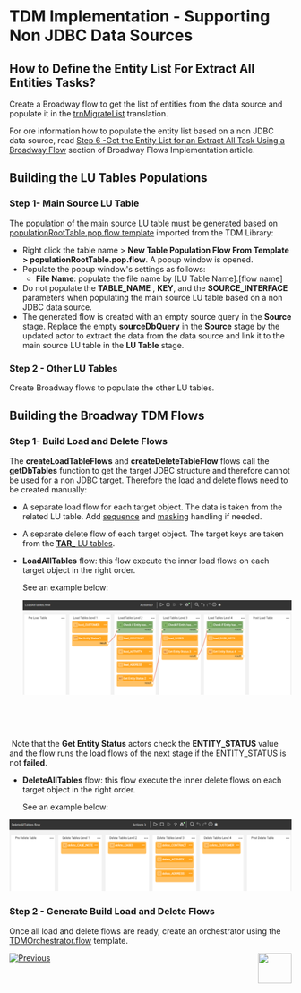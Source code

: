 # TDM Implementation - Supporting Non JDBC Data Sources

## How to Define the Entity List For Extract All Entities Tasks?

Create a Broadway flow to get the list of entities from the data source and populate it in the [trnMigrateList](/articles/TDM/tdm_implementation/04_fabric_tdm_library.md#trnmigratelist) translation.

For ore information how to populate the entity list based on a non JDBC data source, read [Step 6 -Get the Entity List for an Extract All Task Using a Broadway Flow](/articles/TDM/tdm_implementation/11_tdm_implementation_using_generic_flows.md#step-6---optional---get-the-entity-list-for-an-extract-all-task-using-a-broadway-flow) section of Broadway Flows Implementation article.

## Building the LU Tables Populations

### Step 1- Main Source LU Table

The population of the main source LU table must be generated based on [populationRootTable.pop.flow template](/articles/TDM/tdm_implementation/05_tdm_lu_implementation_general.md#step-3---add-the-source-lu-tables-to-the-lu-schema) imported from the TDM Library:

- Right click the table name > **New Table Population Flow From Template > populationRootTable.pop.flow**. A popup window is opened.
- Populate the popup window's settings as follows:
  - **File Name**: populate the file name by [LU Table Name].[flow name]
- Do not populate the **TABLE_NAME** , **KEY**, and the **SOURCE_INTERFACE** parameters when populating the main source LU table based on a non JDBC data source.
- The generated flow is created with an empty source query in the **Source** stage. Replace the empty **sourceDbQuery** in the **Source** stage by the updated actor to extract the data from the data source and link it to the main source LU table in the **LU Table** stage.

### Step 2 - Other LU Tables

Create Broadway flows to populate the other LU tables.

## Building the Broadway TDM Flows

### Step 1- Build Load and Delete Flows

The **createLoadTableFlows** and **createDeleteTableFlow** flows call the **getDbTables** function to get the target JDBC structure and therefore cannot be used for a non JDBC target.  Therefore the load and delete flows need to be created manually:

- A separate load flow for each target object. The data is taken from the related LU table. Add [sequence](11_tdm_implementation_using_generic_flows.md#update-the-load-flows-with-the-sequence-actors) and [masking](tdm_implementation/11_tdm_implementation_using_generic_flows.md#step-5---mask-the-sensitive-data) handling if needed.

- A separate delete flow of each target object. The target keys are taken from the [**TAR_** LU tables](08_tdm_implement_delete_of_entities.md).

- **LoadAllTables** flow:  this flow execute the inner load flows on each target object in the right order. 

  See an example below:

  ![load All](images/loadAllTablesFlow_Example.png)



​		

​		

​		Note that the **Get Entity Status** actors check the **ENTITY_STATUS** value and the flow runs the load flows of the next stage if the ENTITY_STATUS is not **failed**.

- **DeleteAllTables** flow:  this flow execute the inner delete flows on each target object in the right order. 

  See an example below:

![delete All](images/deleteAllTablesFlow_Example.png)



### 		

### Step 2 - Generate Build Load and Delete Flows 

Once all load and delete flows are ready, create an orchestrator using the [TDMOrchestrator.flow](11_tdm_implementation_using_generic_flows.md#step-4---create-the-tdmorchestratorflow-from-the-template) template.



[![Previous](/articles/images/Previous.png)](13_tdm_implementation_supporting_different_product_versions.md)[<img align="right" width="60" height="54" src="/articles/images/Next.png">](tdm_fabric_implementation_environments_setup.md)
